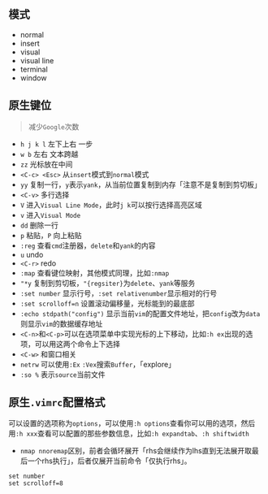 ## 模式

- normal
- insert
- visual
- visual line
- terminal
- window

## 原生键位

> 减少`Google`次数

- `h j k l` 左下上右 一步
- `w b` 左右 文本跨越
- `zz` 光标放在中间
- `<C-c> <Esc>` 从`insert`模式到`normal`模式
- `yy` 复制一行，`y`表示`yank`，从当前位置复制到内存「注意不是复制到剪切板」
- `<C-v>` 多行选择
- `V` 进入`Visual Line Mode`，此时`j k`可以按行选择高亮区域
- `v` 进入`Visual Mode`
- `dd` 删除一行
- `p` 粘贴，`P` 向上粘贴
- `:reg` 查看`cmd`注册器，`delete`和`yank`的内容
- `u` undo
- `<C-r>` redo
- `:map` 查看键位映射，其他模式同理，比如`:nmap`
- `"*y` 复制到剪切板，`"{regsiter}`为`delete`、`yank`等服务
- `:set number` 显示行号，`:set relativenumber`显示相对的行号
- `:set scrolloff=n` 设置滚动偏移量，光标能到的最底部
- `:echo stdpath("config")` 显示当前`vim`的配置文件地址，把`config`改为`data`则显示`vim`的数据缓存地址
- `<C-n>`和`<C-p>`可以在选项菜单中实现光标的上下移动，比如`:h ex`出现的选项，可以用这两个命令上下选择
- `<C-w>` 和窗口相关
- `netrw` 可以使用`:Ex` `:Vex`搜索`Buffer`，「explore」
- `:so %` 表示`source`当前文件

## 原生`.vimrc`配置格式

可以设置的选项称为`options`，可以使用`:h options`查看你可以用的选项，然后用`:h xxx`查看可以配置的那些参数信息，比如`:h expandtab`、`:h shiftwidth`

- `nmap nnoremap`区别，前者会循环展开「rhs会继续作为lhs直到无法展开取最后一个rhs执行」，后者仅展开当前命令「仅执行rhs」。
```vimrc
set number
set scrolloff=8
```

